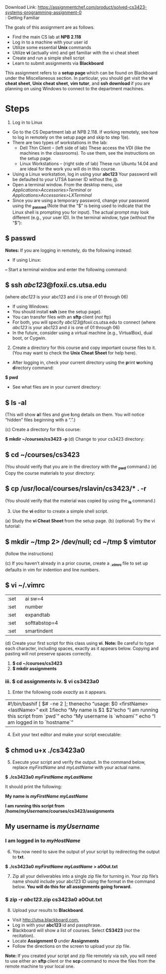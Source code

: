 Download Link: https://assignmentchef.com/product/solved-cs3423-systems-programming-assignment-0
<br>
: Getting Familiar




The goals of this assignment are as follows.

<ul>

 <li>Find the main CS lab at <strong>NPB 2.118</strong></li>

 <li>Log in to a machine with your user id</li>

 <li>Utilize some essential <strong>Unix </strong>commands</li>

 <li>Utilize <strong>vi </strong>(actually vim) and get familiar with the vi cheat sheet</li>

 <li>Create and run a simple shell script</li>

 <li>Learn to submit assignments via <strong>Blackboard</strong></li>

</ul>

This assignment refers to a <strong>setup page </strong>which can be found on Blackboard under the Miscellaneous section. In particular, you should get visit the <strong>vi cheat sheet</strong>, <strong>Unix cheat sheet</strong>, <strong>vim tutor</strong>, and <strong>ssh download </strong>if you are planning on using Windows to connect to the department machines.

<h1>Steps</h1>

<ol>

 <li>Log in to Linux</li>

</ol>

<ul>

 <li>Go to the CS Department lab at NPB 2.118. If working remotely, see how to log in remotely on the setup page and skip to step 1(e).</li>

 <li>There are two types of workstations in the lab:

  <ul>

   <li>Dell Thin Client – (left side of lab) These access the VDI (like the machines in the classrooms). To use them, see the instructions on the setup page.</li>

   <li>Linux Workstations – (right side of lab) These run Ubuntu 14.04 and are ideal for the work you will do in this course.</li>

  </ul></li>

 <li>Using a Linux workstation, log in using your <strong>abc123 </strong> Your password will be defaulted to your UTSA banner ID without the @.</li>

 <li>Open a terminal window. From the desktop menu, use <em>Applications&gt;Accessories&gt;Terminal </em>or <em>Applications&gt;Accessories&gt;LXTerminal</em></li>

 <li>Since you are using a temporary password, change your password using the <strong><sub>passwd </sub></strong> (Note that the “$” is being used to indicate that the Linux shell is prompting you for input). The actual prompt may look different (e.g., your user ID). In the terminal window, type (without the “$”):</li>

</ul>

<h2>$ passwd</h2>

<strong>Notes: </strong>If you are logging in remotely, do the following instead:

<ul>

 <li>If using Linux:</li>

</ul>

<strong>– </strong>Start a terminal window and enter the following command:

<h2>$ ssh <em>abc123</em>@fox<em>ii</em>.cs.utsa.edu</h2>

(where <em>abc123 </em>is your abc123 and <em>ii </em>is one of 01 through 06)

<ul>

 <li>If using Windows:</li>

 <li>You should install <strong>ssh </strong>(see the setup page).</li>

 <li>You can transfer files with an <strong>sftp </strong>client (<em>not </em>ftp)</li>

 <li>For both, you will specify <em>abc123</em>@fox<em>ii</em>.cs.utsa.edu to connect (where <em>abc123 </em>is your abc123 and <em>ii </em>is one of 01 through 06)</li>

 <li>In the future, consider using a virtual machine (e.g., VirtualBox), dual boot, or Cygwin.</li>

</ul>

<ol start="2">

 <li>Create a directory for this course and copy important course files to it. (You may want to check the <strong>Unix Cheat Sheet </strong>for help here).</li>

</ol>

<ul>

 <li>After logging in, check your current directory using the <strong>p</strong>rint <strong>w</strong>orking <strong>d</strong>irectory command:</li>

</ul>

<strong>$ pwd</strong>

<ul>

 <li>See what files are in your current directory:</li>

</ul>

<h2>$ ls -al</h2>

(This will show <strong>a</strong>ll files and give <strong>l</strong>ong details on them. You will notice “hidden” files beginning with a “.”.)

(c) Create a directory for this course:

<strong>$ mkdir ~/courses/cs3423 -p </strong>(d) Change to your cs3423 directory:

<h2>$ cd ~/courses/cs3423</h2>

(You should verify that you are in the directory with the <strong><sub>pwd </sub></strong>command.) (e) Copy the course materials to your directory:

<h2>$ cp /usr/local/courses/rslavin/cs3423/* . -r</h2>

(You should verify that the material was copied by using the <strong><sub>ls </sub></strong>command.)

<ol start="3">

 <li>Use the <strong>vi </strong>editor to create a simple shell script.</li>

</ol>

(a) Study the <strong>vi Cheat Sheet </strong>from the setup page. (b) (optional) Try the vi tutorial:

<h2>$ mkdir ~/tmp 2&gt; /dev/null; cd ~/tmp $ vimtutor</h2>

(follow the instructions)

(c) If you haven’t already in a prior course, create a <strong><sub>.vimrc </sub></strong>file to set up defaults in vim for indention and line numbers.

<h2>$ vi ~/.vimrc</h2>

<table width="536">

 <tbody>

  <tr>

   <td width="43">:set</td>

   <td width="494">ai sw=4</td>

  </tr>

  <tr>

   <td width="43">:set</td>

   <td width="494">number</td>

  </tr>

  <tr>

   <td width="43">:set</td>

   <td width="494">expandtab</td>

  </tr>

  <tr>

   <td width="43">:set</td>

   <td width="494">softtabstop=4</td>

  </tr>

  <tr>

   <td width="43">:set</td>

   <td width="494">smartindent</td>

  </tr>

 </tbody>

</table>

(d) Create your first script for this class using <strong>vi</strong>. <strong>Note: </strong>Be careful to type each character, including spaces, exactly as it appears below. Copying and pasting will not preserve spaces correctly.

<ol>

 <li><strong>$ cd ~/courses/cs3423</strong></li>

 <li><strong>$ mkdir assignments</strong></li>

</ol>

<h3>iii. $ cd assignments iv. $ vi cs3423a0</h3>

<ol>

 <li>Enter the following code <em>exactly </em>as it appears.</li>

</ol>

<table width="509">

 <tbody>

  <tr>

   <td width="509">#!/bin/bashif [ $# -ne 2 ]; thenecho “usage: $0 &lt;firstName&gt; &lt;lastName&gt;” exit 1fiecho “My name is $1 $2”echo “I am running this script from `pwd`” echo “My username is `whoami`” echo “I am logged in to `hostname`”</td>

  </tr>

 </tbody>

</table>

<ol start="4">

 <li>Exit your text editor and make your script executable:</li>

</ol>

<h2>$ chmod u+x ./cs3423a0</h2>

<ol start="5">

 <li>Execute your script and verify the output. In the command below, replace <em>myFirstName </em>and <em>myLastName </em>with your actual name.</li>

</ol>

<strong>$ ./cs3423a0 <em>myFirstName myLastName</em></strong>

It should print the following:

<strong>My name is <em>myFirstName myLastName</em></strong>

<strong>I am running this script from /home/<em>myUsername</em>/courses/cs3423/assignments</strong>

<h2>My username is <em>myUsername</em></h2>

<h3>I am logged in to <em>myHostName</em></h3>

<ol start="6">

 <li>You now need to save the output of your script by redirecting the output to <strong>txt</strong>.</li>

</ol>

<strong>$ ./cs3423a0 <em>myFirstName myLastName </em>&gt; a0Out.txt</strong>

<ol start="7">

 <li>Zip all your deliverables into a single zip file for turning in. Your zip file’s name should include your abc123 ID using the format in the command below. <strong>You will do this for all assignments going forward.</strong></li>

</ol>

<h3>$ zip -r <em>abc123</em>.zip cs3423a0 a0Out.txt</h3>

<ol start="8">

 <li>Upload your results to <strong>Blackboard</strong>.</li>

</ol>

<ul>

 <li>Visit <a href="http://utsa.blackboard.com/">http://utsa.blackboard.com</a><a href="http://utsa.blackboard.com/">.</a></li>

 <li>Log in with your <strong>abc123 </strong>id and passphrase.</li>

 <li>Blackboard will show a list of courses. Select <strong>CS3423 </strong>(<em>not </em>the recitation).</li>

 <li>Locate <strong>Assignment 0 </strong>under <strong>Assignments</strong></li>

 <li>Follow the directions on the screen to upload your zip file.</li>

</ul>

<strong>Note: </strong>If you created your script and zip file remotely via ssh, you will need to use either an <strong>sftp </strong>client or the <strong>scp </strong>command to move the files from the remote machine to your local one.
